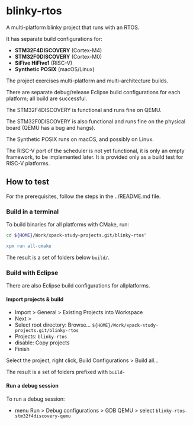 # blinky-rtos

A multi-platform blinky project that runs with an RTOS.

It has separate build configurations for:

- **STM32F4DISCOVERY** (Cortex-M4)
- **STM32F0DISCOVERY** (Cortex-M0)
- **SiFive HiFive1** (RISC-V)
- **Synthetic POSIX** (macOS/Linux)

The project exercises multi-platform and multi-architecture builds.

There are separate debug/release Eclipse build configurations for each
platform; all build are successful.

The STM32F4DISCOVERY is functional and runs fine on QEMU.

The STM32F0DISCOVERY is also functional and runs fine on the physical board
(QEMU has a bug and hangs).

The Synthetic POSIX runs on macOS, and possibly on Linux.

The RISC-V port of the scheduler is not yet functional, it is only an
empty framework, to be implemented later. It is provided only as a build
test for RISC-V platforms.

## How to test

For the prerequisites, follow the steps in the ../README.md file.

### Build in a terminal

To build binaries for all platforms with CMake, run:

```sh
cd ${HOME}/Work/xpack-study-projects.git/blinky-rtos"

xpm run all-cmake
```

The result is a set of folders below `build/`.

### Build with Eclipse

There are also Eclipse build configurations for allplatforms.

#### Import projects & build

- Import > General > Existing Projects into Workspace
- Next >
- Select root directory: Browse... `${HOME}/Work/xpack-study-projects.git/blinky-rtos`
- Projects: `blinky-rtos`
- disable: Copy projects
- Finish

Select the project, right click, Build Configurations > Build all...

The result is a set of folders prefixed with `build-`

#### Run a debug session

To run a debug session:

- menu Run > Debug configurations > GDB QEMU > select `blinky-rtos-stm32f4discovery-qemu`

